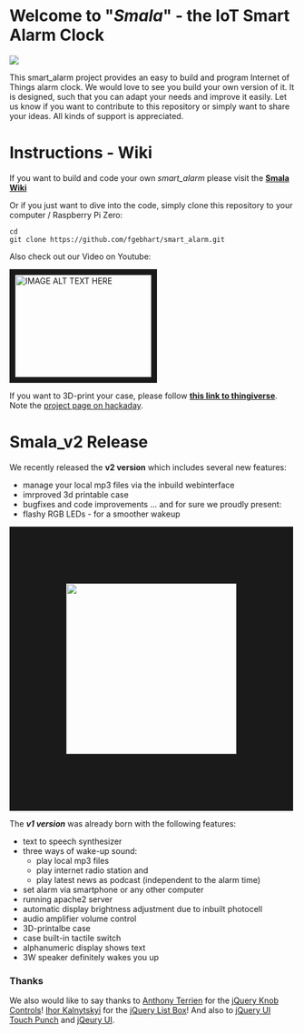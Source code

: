 # Welcome to "_Smala_" - the IoT Smart Alarm Clock

<img src="http://i.imgur.com/xu7nmMB.png">

This smart_alarm project provides an easy to build and program Internet of Things alarm clock. We would love to see you build your own version of it. It is designed, such that you can adapt your needs and improve it easily. Let us know if you want to contribute to this repository or simply want to share your ideas. All kinds of support is appreciated. 


# Instructions - Wiki

If you want to build and code your own _smart_alarm_ please visit the **[Smala Wiki](https://github.com/fgebhart/smart_alarm/wiki)**

Or if you just want to dive into the code, simply clone this repository to your computer / Raspberry Pi Zero:

```
cd
git clone https://github.com/fgebhart/smart_alarm.git
```

Also check out our Video on Youtube:

<a href="https://www.youtube.com/watch?v=BQ0yeRbUKlk" target="_blank"><img src="http://img.youtube.com/vi/BQ0yeRbUKlk/0.jpg" 
alt="IMAGE ALT TEXT HERE" width="240" height="180" border="10" /></a>

If you want to 3D-print your case, please follow **[this link to thingiverse](http://www.thingiverse.com/thing:2009740)**. Note the [project page on hackaday](https://hackaday.io/project/19230-iot-smart-alarm-clock).



# Smala_v2 Release

We recently released the **v2 version** which includes several new features:

* manage your local mp3 files via the inbuild webinterface
* imrproved 3d printable case
* bugfixes and code improvements
    ... and for sure we proudly present:
* flashy RGB LEDs - for a smoother wakeup

<img src="http://i.imgur.com/PB6ez6K.jpg" width="300" border="100">

The ***v1 version*** was already born with the following features:

* text to speech synthesizer
* three ways of wake-up sound:
    - play local mp3 files
    - play internet radio station and
    - play latest news as podcast (independent to the alarm time)
* set alarm via smartphone or any other computer
* running apache2 server
* automatic display brightness adjustment due to inbuilt photocell
* audio amplifier volume control
* 3D-printalbe case
* case built-in tactile switch
* alphanumeric display shows text
* 3W speaker definitely wakes you up


### Thanks 

We also would like to say thanks to <a href="https://github.com/aterrien">Anthony Terrien</a> for the <a href="https://github.com/aterrien/jQuery-Knob">jQuery Knob Controls</a>! <a href="https://github.com/ikalnytskyi">Ihor Kalnytskyi</a> for the <a href="https://github.com/ikalnytskyi/listbox.js">jQuery List Box</a>! And also to <a href="http://touchpunch.furf.com/">jQuery UI Touch Punch</a> and <a href="https://jqueryui.com/">jQeury UI</a>.


